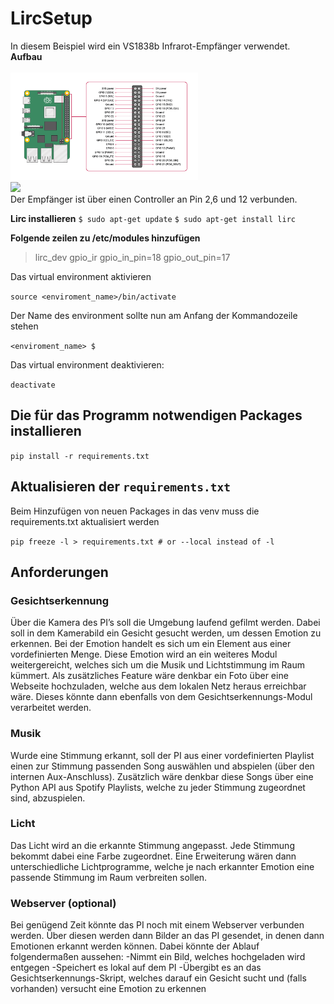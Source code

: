 # LircSetup

In diesem Beispiel wird ein VS1838b Infrarot-Empfänger verwendet.  
**Aufbau**  
<br>
<img src="images/RaspberryPi_B+_Pins.png" width="300"><br>
<img src="images/RaspberryPi_B+_Setup.jpg" width="300"><br>
Der Empfänger ist über einen Controller an Pin 2,6 und 12 verbunden.

**Lirc installieren**
`$ sudo apt-get update`
`$ sudo apt-get install lirc`

**Folgende zeilen zu /etc/modules hinzufügen**
> lirc_dev
> gpio_ir gpio_in_pin=18 gpio_out_pin=17

Das virtual environment aktivieren

`source <enviroment_name>/bin/activate`

Der Name des environment sollte nun am Anfang der Kommandozeile stehen

`<enviroment_name> $`

Das virtual environment deaktivieren:

`deactivate`

## Die für das Programm notwendigen Packages installieren

`pip install -r requirements.txt`

## Aktualisieren der `requirements.txt`

Beim Hinzufügen von neuen Packages in das venv muss die requirements.txt aktualisiert werden

`pip freeze -l > requirements.txt # or --local instead of -l`
## Anforderungen

### Gesichtserkennung

Über die Kamera des PI’s soll die Umgebung laufend gefilmt werden. Dabei soll in dem Kamerabild ein Gesicht gesucht werden, um dessen Emotion zu erkennen.
Bei der Emotion handelt  es sich um ein Element aus einer vordefinierten Menge. Diese Emotion wird an ein weiteres Modul weitergereicht, welches sich um die Musik und Lichtstimmung im Raum kümmert.
Als zusätzliches Feature wäre denkbar ein Foto über eine Webseite hochzuladen, welche aus dem lokalen Netz heraus erreichbar wäre. Dieses könnte dann ebenfalls von dem Gesichtserkennungs-Modul verarbeitet werden.

### Musik

Wurde eine Stimmung erkannt, soll der PI aus einer vordefinierten Playlist einen zur Stimmung passenden Song auswählen und abspielen (über den internen Aux-Anschluss).
Zusätzlich wäre denkbar diese Songs über eine Python API aus Spotify Playlists, welche zu jeder Stimmung zugeordnet sind, abzuspielen.

### Licht

Das Licht wird an die erkannte Stimmung angepasst. Jede Stimmung bekommt dabei eine Farbe zugeordnet. Eine Erweiterung wären dann unterschiedliche Lichtprogramme, welche je nach erkannter Emotion eine passende Stimmung im Raum verbreiten sollen.

### Webserver (optional)

Bei genügend Zeit könnte das PI noch mit einem Webserver verbunden werden. Über diesen werden dann Bilder an das PI gesendet, in denen dann Emotionen erkannt werden können.
Dabei könnte der Ablauf folgendermaßen aussehen:
-Nimmt ein Bild, welches hochgeladen wird entgegen
-Speichert es lokal auf dem PI
-Übergibt es an das Gesichtserkennungs-Skript, welches darauf ein Gesicht sucht und (falls vorhanden) versucht eine Emotion zu erkennen
